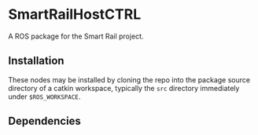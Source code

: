 # SmartRailHostCTRL
A ROS package for the Smart Rail project.

## Installation
These nodes may be installed by cloning the repo into the package source directory of a catkin workspace, 
typically the `src` directory immediately under `$ROS_WORKSPACE`.

## Dependencies
